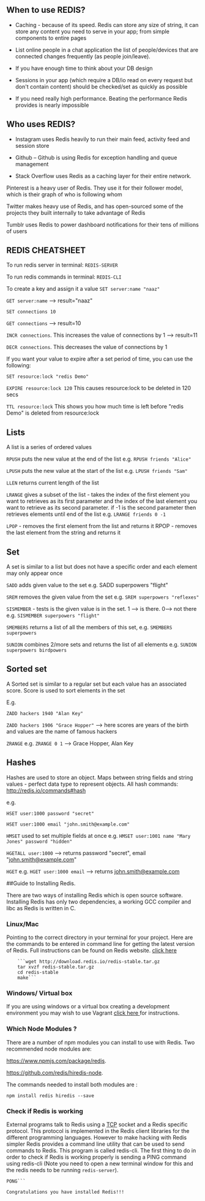 ## When to use REDIS?

- Caching - because of its speed. Redis can store any size of string, it can store any content you need to serve in your app; from simple components to entire pages

- List online people in a chat application the list of people/devices that are connected changes frequently (as people join/leave).

- If you have enough time to think about your DB design

- Sessions in your app (which require a DB/io read on every request but don't contain content) should be checked/set as quickly as possible

- If you need really high performance. Beating the performance Redis provides is nearly impossible

## Who uses REDIS?

- Instagram uses Redis heavily to run their main feed, activity feed and session store

- Github – Github is using Redis for exception handling and queue management

- Stack Overflow uses Redis as a caching layer for their entire network.

Pinterest is a heavy user of Redis. They use it for their follower model, which is their graph of who is following whom

Twitter makes heavy use of Redis, and has open-sourced some of the projects they built internally to take advantage of Redis

Tumblr uses Redis to power dashboard notifications for their tens of millions of users


## REDIS CHEATSHEET

To run redis server in terminal:
``REDIS-SERVER``

To run redis commands in terminal:
``REDIS-CLI``

To create a key and assign it a value
``SET server:name "naaz"``

``GET server:name`` --> result="naaz"

``SET connections 10``

``GET connections`` --> result=10

``INCR connections``. This increases the value of connections by 1 --> result=11

``DECR connections``. This decreases the value of connections by 1

If you want your value to expire after a set period of time, you can use the following:

``SET resource:lock "redis Demo"``

``EXPIRE resource:lock 120`` This causes resource:lock to be deleted in 120 secs

``TTL resource:lock``
This shows you how much time is left before "redis Demo" is deleted from resource:lock

## Lists
A list is a series of ordered values

``RPUSH``
puts the new value at the end of the list e.g. ``RPUSH friends "Alice"``

``LPUSH`` puts the new value at the start of the list e.g. ``LPUSH friends "Sam"``

``LLEN`` returns current length of the list

``LRANGE`` gives a subset of the list - takes the index of the first element you want to retrieves as its first parameter and the index of the last element you want to retrieve as its second parameter. if -1 is the second parameter then retrieves elements until end of the list e.g. ``LRANGE friends 0 -1``

``LPOP`` - removes the first element from the list and returns it
RPOP - removes the last element from the string and returns it

## Set
A set is similar to a list but does not have a specific order and each element may only appear once

``SADD`` adds given value to the set e.g. SADD superpowers "flight"

``SREM`` removes the given value from the set e.g. ``SREM superpowers "reflexes"``

``SISMEMBER`` - tests is the given value is in the set. 1 --> is there. 0--> not there e.g. ``SISMEMBER superpowers "flight"``

``SMEMBERS`` returns a list of all the members of this set, e.g. ``SMEMBERS superpowers``

``SUNION`` combines 2/more sets and returns the list of all elements e.g. ``SUNION superpowers birdpowers``

## Sorted set
A Sorted set is similar to a regular set but each value has an associated score. Score is used to sort elements in the set

E.g.

``ZADD hackers 1940 "Alan Key"``

``ZADD hackers 1906 "Grace Hopper"`` --> here scores are years of the birth and values are the name of famous hackers

``ZRANGE`` e.g. ``ZRANGE 0 1`` --> Grace Hopper, Alan Key

## Hashes

 Hashes are used to store an object. Maps between string fields and string values - perfect data type to represent objects. All hash commands: http://redis.io/commands#hash

e.g.

``HSET user:1000 password "secret"``

``HSET user:1000 email "john.smith@example.com"``

``HMSET`` used to set multiple fields at once e.g. ``HMSET user:1001 name "Mary Jones" password "hidden"``

``HGETALL user:1000`` --> returns password "secret", email "john.smith@example.com"

``HGET`` e.g. ``HGET user:1000 email`` --> returns john.smith@example.com


##Guide to Installing Redis.

There are two ways of installing Redis which is open source software. 
Installing Redis has only two dependencies, a working GCC compiler and libc as Redis is written in C.

### Linux/Mac

Pointing to the correct directory in your terminal for your project. Here are the commands to be entered in command line for getting the latest version of Redis. Full instructions can be found on Redis website.
[click here](http://redis.io/topics/quickstart)

		```wget http://download.redis.io/redis-stable.tar.gz
		tar xvzf redis-stable.tar.gz
		cd redis-stable
		make```
		
### Windows/ Virtual box

If you are using windows or a virtual box creating a development environment you may wish to use Vagrant [click here ](https://github.com/docdis/learn-redis) for instructions.

### Which Node Modules ?  

There are a number of npm modules you can install to use with Redis.
Two recommended node modules are:  

https://www.npmjs.com/package/redis.

https://github.com/redis/hiredis-node.

The commands needed to install both modules are : 

```npm install redis hiredis --save```

### Check if Redis is working

External programs talk to Redis using a [TCP](http://searchnetworking.techtarget.com/definition/TCP) socket and a Redis specific protocol. This protocol is implemented in the Redis client libraries for the different programming languages. However to make hacking with Redis simpler Redis provides a command line utility that can be used to send commands to Redis. This program is called redis-cli.
The first thing to do in order to check if Redis is working properly is sending a PING command using redis-cli (Note you need to open a new terminal window for this and the redis needs to be running ```redis-server```).


```$ redis-cli ping
PONG```

Congratulations you have installed Redis!!!

